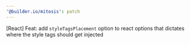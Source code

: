 ```yaml
---
'@builder.io/mitosis': patch
---
```


[React] Feat: add `styleTagsPlacement` option to react options that dictates where the style tags should get injected
